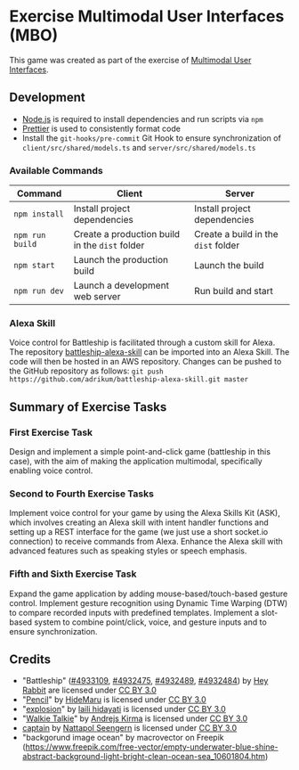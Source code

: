 # Exercise Multimodal User Interfaces (MBO)

This game was created as part of the exercise of [Multimodal User Interfaces](https://tu-dresden.de/ing/informatik/ai/mci/studium/lehrveranstaltungen/multimodale-benutzungsoberflaechen).

## Development

- [Node.js](https://nodejs.org) is required to install dependencies and run scripts via `npm`
- [Prettier](https://marketplace.visualstudio.com/items?itemName=esbenp.prettier-vscode) is used to consistently format code
- Install the `git-hooks/pre-commit` Git Hook to ensure synchronization of `client/src/shared/models.ts` and `server/src/shared/models.ts`

### Available Commands

| Command         | Client                                         | Server                              |
| --------------- | ---------------------------------------------- | ----------------------------------- |
| `npm install`   | Install project dependencies                   | Install project dependencies        |
| `npm run build` | Create a production build in the `dist` folder | Create a build in the `dist` folder |
| `npm start`     | Launch the production build                    | Launch the build                    |
| `npm run dev`   | Launch a development web server                | Run build and start                 |

### Alexa Skill

Voice control for Battleship is facilitated through a custom skill for Alexa. The repository [battleship-alexa-skill](https://github.com/adrikum/battleship-alexa-skill) can be imported into an Alexa Skill. The code will then be hosted in an AWS repository. Changes can be pushed to the GitHub repository as follows: `git push https://github.com/adrikum/battleship-alexa-skill.git master`

## Summary of Exercise Tasks

### First Exercise Task

Design and implement a simple point-and-click game (battleship in this case), with the aim of making the application multimodal, specifically enabling voice control.

### Second to Fourth Exercise Tasks

Implement voice control for your game by using the Alexa Skills Kit (ASK), which involves creating an Alexa skill with intent handler functions and setting up a REST interface for the game (we just use a short socket.io connection) to receive commands from Alexa. Enhance the Alexa skill with advanced features such as speaking styles or speech emphasis.

### Fifth and Sixth Exercise Task

Expand the game application by adding mouse-based/touch-based gesture control. Implement gesture recognition using Dynamic Time Warping (DTW) to compare recorded inputs with predefined templates. Implement a slot-based system to combine point/click, voice, and gesture inputs and to ensure synchronization.

## Credits

- "Battleship" ([#4933109](https://thenounproject.com/icon/battleship-4933109/), [#4932475](https://thenounproject.com/icon/battleship-4932475/), [#4932489](https://thenounproject.com/icon/battleship-4932489/), [#4932484](https://thenounproject.com/icon/battleship-4932484/)) by [Hey Rabbit](https://thenounproject.com/creator/heyrabbit/) are licensed under [CC BY 3.0](https://creativecommons.org/licenses/by/3.0/)
- "[Pencil](https://thenounproject.com/icon/pencil-6467333/)" by [HideMaru](https://thenounproject.com/creator/hiddemaru/) is licensed under [CC BY 3.0](https://creativecommons.org/licenses/by/3.0/)
- "[explosion](https://thenounproject.com/icon/explosion-6665475/)" by [laili hidayati](https://thenounproject.com/creator/lailikepanjen/) is licensed under [CC BY 3.0](https://creativecommons.org/licenses/by/3.0/)
- "[Walkie Talkie](https://thenounproject.com/icon/walkie-talkie-897082/)" by [Andrejs Kirma](https://thenounproject.com/creator/andrejs/) is licensed under [CC BY 3.0](https://creativecommons.org/licenses/by/3.0/)
- [captain](https://thenounproject.com/icon/captain-6129970/) by [Nattapol Seengern](https://thenounproject.com/creator/bankseengern/) is licensed under [CC BY 3.0](https://creativecommons.org/licenses/by/3.0/)
- "backgorund image ocean" by macrovector on Freepik (https://www.freepik.com/free-vector/empty-underwater-blue-shine-abstract-background-light-bright-clean-ocean-sea_10601804.htm)
